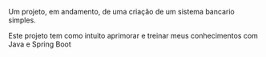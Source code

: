 Um projeto, em andamento, de uma criação de um sistema bancario simples.

Este projeto tem como intuito aprimorar e treinar meus conhecimentos com Java e Spring Boot
